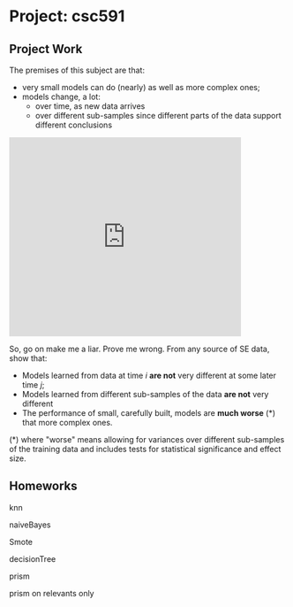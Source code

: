 
# Project: csc591

## Project Work

The premises of this subject are that:

- very small models can do (nearly) as well as more complex ones;
- models change, a lot:
     - over time, as new data arrives
     - over different sub-samples since different parts of the data support different conclusions

<iframe seamless="seamless" style="width: 100%; border: none; display: block; max-width: 420px; height: 360px;" src="https://getyarn.io/yarn-clip/embed/6772ff56-2fc3-4125-8d59-f115533708f1?autoplay=false"> </iframe>

So, go on make me a liar. Prove me wrong. From any source of SE data, show that:

- Models learned from data at time _i_ **are not** very different at some later time _j_;
- Models learned from different sub-samples of the data **are not**  very different
- The performance of small, carefully built, models are **much worse** (*) that more complex ones.

(*) where "worse" means allowing for variances over
different sub-samples of the training data and
includes tests for statistical significance and
effect size.


## Homeworks

knn

naiveBayes

Smote

decisionTree

prism

prism on relevants only

